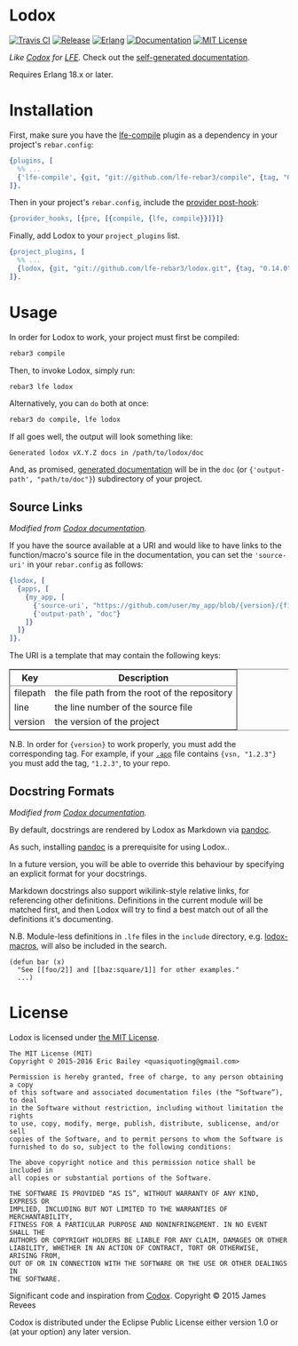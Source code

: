 # Lodox

[![Travis CI][travis badge]][travis builds]
[![Release][tag badge]][latest release]
[![Erlang][erlang badge]][erlang downloads]
[![Documentation][doc badge]][docs]
[![MIT License][license badge]](LICENSE)

[travis builds]: https://travis-ci.org/lfe-rebar3/lodox
[travis badge]: https://travis-ci.org/lfe-rebar3/lodox.svg
[tag badge]: https://img.shields.io/github/tag/lfe-rebar3/lodox.svg
[latest release]: https://github.com/lfe-rebar3/lodox/releases/latest
[erlang badge]: https://img.shields.io/badge/erlang-R16B03%20%7C%20%E2%89%A517.5-red.svg
[erlang downloads]: http://www.erlang.org/downloads
[doc badge]: https://img.shields.io/badge/docs-100%25-green.svg
[docs]: http://lfe-rebar3.github.io/lodox
[license badge]: https://img.shields.io/badge/license-MIT-blue.svg


_Like [Codox](https://github.com/weavejester/codox) for [LFE](https://github.com/rvirding/lfe)._
Check out the [self-generated documentation](http://lfe-rebar3.github.io/lodox/).

Requires Erlang 18.x or later.

# Installation

First, make sure you have the [lfe-compile][] plugin as a dependency in your
project's `rebar.config`:

```erlang
{plugins, [
  %% ...
  {'lfe-compile', {git, "git://github.com/lfe-rebar3/compile", {tag, "0.4.0"}}}
]}.
```

Then in your project's `rebar.config`, include the [provider post-hook][]:

```erlang
{provider_hooks, [{pre, [{compile, {lfe, compile}}]}]}
```

Finally, add Lodox to your `project_plugins` list.

```erlang
{project_plugins, [
  %% ...
  {lodox, {git, "git://github.com/lfe-rebar3/lodox.git", {tag, "0.14.0"}}}
]}.
```

[lfe-compile]: https://github.com/lfe-rebar3/compile
[provider post-hook]: https://www.rebar3.org/v3.0/docs/configuration#section-provider-hooks


# Usage

In order for Lodox to work, your project must first be compiled:

```sh
rebar3 compile
```

Then, to invoke Lodox, simply run:

```sh
rebar3 lfe lodox
```

Alternatively, you can `do` both at once:

```sh
rebar3 do compile, lfe lodox
```

If all goes well, the output will look something like:

    Generated lodox vX.Y.Z docs in /path/to/lodox/doc

And, as promised, [generated documentation][docs] will be in the `doc` (or
`{'output-path', "path/to/doc"}`) subdirectory of your project.


## Source Links

_Modified from [Codox documentation][Codox source links]._

If you have the source available at a URI and would like to have links to the
function/macro's source file in the documentation, you can set the
`​'source-uri'​` in your `rebar.config` as follows:

```erlang
{lodox, [
  {apps, [
    {my_app, [
      {'source-uri', "https://github.com/user/my_app/blob/{version}/{filepath}#L{line}"},
      {'output-path', "doc"}
    ]}
  ]}
]}.
```


The URI is a template that may contain the following keys:

<table border="2" cellspacing="0" cellpadding="6" rules="groups" frame="hsides">


<colgroup>
<col  class="org-left" />

<col  class="org-left" />
</colgroup>
<thead>
<tr>
<th scope="col" class="org-left">Key</th>
<th scope="col" class="org-left">Description</th>
</tr>
</thead>

<tbody>
<tr>
<td class="org-left">filepath</td>
<td class="org-left">the file path from the root of the repository</td>
</tr>


<tr>
<td class="org-left">line</td>
<td class="org-left">the line number of the source file</td>
</tr>


<tr>
<td class="org-left">version</td>
<td class="org-left">the version of the project</td>
</tr>
</tbody>
</table>

N.B. In order for `{version}` to work properly, you must add the corresponding
tag. For example, if your [`.app`][application resource file] file contains
`{vsn, "1.2.3"}` you must add the tag, `​"1.2.3"​`, to your repo.

[Codox source links]: https://github.com/weavejester/codox#source-links
[configuration parameter]: http://www.erlang.org/doc/design_principles/applications.html#id76014
[application resource file]: http://www.erlang.org/doc/design_principles/applications.html#id75484


## Docstring Formats

_Modified from [Codox documentation][docstring formats]._

By default, docstrings are rendered by Lodox as Markdown via [pandoc][].

As such, installing [pandoc][] is a prerequisite for using Lodox..

In a future version, you will be able to override this behaviour by specifying
an explicit format for your docstrings.

Markdown docstrings also support wikilink-style relative links, for referencing
other definitions. Definitions in the current module will be matched first, and
then Lodox will try to find a best match out of all the definitions it's
documenting.

N.B. Module-less definitions in `.lfe` files in the `include` directory,
e.g. [lodox-macros][], will also be included in the search.

```lfe
(defun bar (x)
  "See [[foo/2]] and [[baz:square/1]] for other examples."
  ...)
```

[docstring formats]: https://github.com/weavejester/codox#docstring-formats
[pandoc]: http://pandoc.org
[lodox-macros]: include/lodox-macros.lfe


# License

Lodox is licensed under [the MIT License](http://yurrriq.mit-license.org).

```text
The MIT License (MIT)
Copyright © 2015-2016 Eric Bailey <quasiquoting@gmail.com>

Permission is hereby granted, free of charge, to any person obtaining a copy
of this software and associated documentation files (the “Software”), to deal
in the Software without restriction, including without limitation the rights
to use, copy, modify, merge, publish, distribute, sublicense, and/or sell
copies of the Software, and to permit persons to whom the Software is
furnished to do so, subject to the following conditions:

The above copyright notice and this permission notice shall be included in
all copies or substantial portions of the Software.

THE SOFTWARE IS PROVIDED “AS IS”, WITHOUT WARRANTY OF ANY KIND, EXPRESS OR
IMPLIED, INCLUDING BUT NOT LIMITED TO THE WARRANTIES OF MERCHANTABILITY,
FITNESS FOR A PARTICULAR PURPOSE AND NONINFRINGEMENT. IN NO EVENT SHALL THE
AUTHORS OR COPYRIGHT HOLDERS BE LIABLE FOR ANY CLAIM, DAMAGES OR OTHER
LIABILITY, WHETHER IN AN ACTION OF CONTRACT, TORT OR OTHERWISE, ARISING FROM,
OUT OF OR IN CONNECTION WITH THE SOFTWARE OR THE USE OR OTHER DEALINGS IN
THE SOFTWARE.
```

Significant code and inspiration from [Codox][]. Copyright © 2015 James Revees

Codox is distributed under the Eclipse Public License either version 1.0 or (at
your option) any later version.

[Codox]: https://github.com/weavejester/codox
